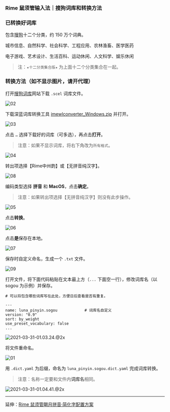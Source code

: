 ### Rime 鼠须管输入法｜搜狗词库和转换方法

### 已转换好词库

包含[搜狗](https://pinyin.sogou.com/dict/cate/index/167?rf=dictindex&pos=dict_rcmd)十二个分类，约 150 万个词典。

城市信息、自然科学、社会科学、工程应用、农林渔畜、医学医药

电子游戏、艺术设计、生活百科、运动休闲、人文科学、娱乐休闲

> 注：`★十二分类集合版★` 为上面十二个分类集合在一起。 

### 转换方法（如不显示图片，请开代理）

打开[搜狗词库](https://pinyin.sogou.com/dict/)网站下载 `.scel` 词库文件。

![02](https://raw.githubusercontent.com/liuour/tuchuang/master/pic/02.png)

下载深蓝词库转换工具 [imewlconverter_Windows.zip](https://github.com/studyzy/imewlconverter/releases) 并打开。

![03](https://raw.githubusercontent.com/liuour/tuchuang/master/pic/03.png)

点击 `…` 选择下载好的词库（可多选），再点击**打开**。

> 注意：如果不显示词库，将右下角改为`所有格式`。

![04](https://raw.githubusercontent.com/liuour/tuchuang/master/pic/04.png)

转出项选择【Rime中州韵】或【无拼音纯汉字】。

![08](https://raw.githubusercontent.com/liuour/tuchuang/master/pic/08.png)

编码类型选择 **拼音** 和 **MacOS**，点击**确定**。

> 注意：如果转出项选择【无拼音纯汉字】则没有此步操作。

![05](https://raw.githubusercontent.com/liuour/tuchuang/master/pic/05.png)

点击**转换**。

![06](https://raw.githubusercontent.com/liuour/tuchuang/master/pic/06.png)

点击**是**保存在本地。

![07](https://raw.githubusercontent.com/liuour/tuchuang/master/pic/07.png)

保存时自定义命名，生成一个 `.txt` 文件。

![09](https://raw.githubusercontent.com/liuour/tuchuang/master/pic/09.png)

打开文件，将下面代码粘贴在文本最上方（`...` 下面空一行），修改词库名（以 sogou 为示例）并保存。

```
# 可以将包含哪些词库写在此处，方便日后查看是否有重复。

---
name: luna_pinyin.sogou            # 词库名自定义
version: "0.9"               
sort: by_weight              
use_preset_vocabulary: false
...

```

![2021-03-31-01.03.24.@2x](https://raw.githubusercontent.com/liuour/tuchuang/master/pic/2021-03-31-01.03.24.@2x.png)

将文件重命名。

![01](https://raw.githubusercontent.com/liuour/tuchuang/master/pic/01.png)

用 `.dict.yaml` 为后缀，命名为 `luna_pinyin.sogou.dict.yaml` 完成词库转换。

> 注意：名称一定要和文件内**词库名**相同。

![2021-03-31-01.04.41.@2x](https://raw.githubusercontent.com/liuour/tuchuang/master/pic/2021-03-31-01.04.41.@2x.png)

---

延伸：[Rime 鼠须管朙月拼音·简化字配置方案](https://github.com/liuour/rime)
